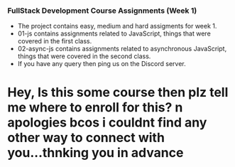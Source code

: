 ### FullStack Development Course Assignments (Week 1)

- The project contains easy, medium and hard assigments for week 1.
- 01-js contains assignments related to JavaScript, things that were covered in the first class.
- 02-async-js contains assignments related to asynchronous JavaScript, things that were covered in the second class.
- If you have any query then ping us on the Discord server.



# Hey, Is this some course then plz tell me where to enroll for this? n apologies bcos i couldnt find any other way to connect with you...thnking you in advance
